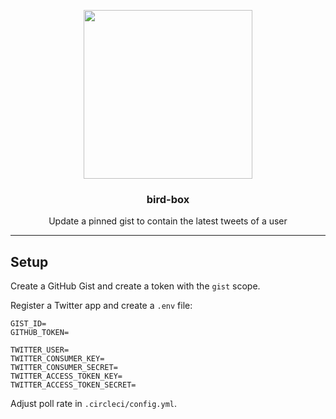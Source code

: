 <p align="center">
  <img width="270" src="https://user-images.githubusercontent.com/4658208/54449507-a5595280-4724-11e9-95ce-ce0817dc7503.png">
  <h3 align="center">bird-box</h3>
  <p align="center">Update a pinned gist to contain the latest tweets of a user</p>
</p>

---

## Setup

Create a GitHub Gist and create a token with the `gist` scope.

Register a Twitter app and create a `.env` file:

```
GIST_ID=
GITHUB_TOKEN=

TWITTER_USER=
TWITTER_CONSUMER_KEY=
TWITTER_CONSUMER_SECRET=
TWITTER_ACCESS_TOKEN_KEY=
TWITTER_ACCESS_TOKEN_SECRET=
```

Adjust poll rate in `.circleci/config.yml`.
